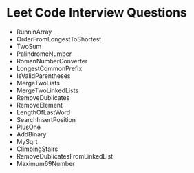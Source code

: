 # Leet Code Interview Questions
- RunninArray
- OrderFromLongestToShortest
- TwoSum
- PalindromeNumber
- RomanNumberConverter
- LongestCommonPrefix
- IsValidParentheses
- MergeTwoLists
- MergeTwoLinkedLists
- RemoveDublicates
- RemoveElement
- LengthOfLastWord
- SearchInsertPosition
- PlusOne
- AddBinary
- MySqrt
- ClimbingStairs
- RemoveDublicatesFromLinkedList
- Maximum69Number
